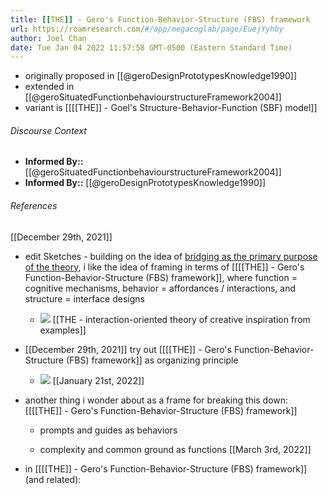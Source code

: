 ```yaml
---
title: [[THE]] - Gero's Function-Behavior-Structure (FBS) framework
url: https://roamresearch.com/#/app/megacoglab/page/EuejYyhby
author: Joel Chan
date: Tue Jan 04 2022 11:57:58 GMT-0500 (Eastern Standard Time)
---
```


- originally proposed in [[@geroDesignPrototypesKnowledge1990]]
- extended in [[@geroSituatedFunctionbehaviourstructureFramework2004]]
- variant is [[[[THE]] - Goel's Structure-Behavior-Function (SBF) model]]

###### Discourse Context

- **Informed By::** [[@geroSituatedFunctionbehaviourstructureFramework2004]]
- **Informed By::** [[@geroDesignPrototypesKnowledge1990]]

###### References

[[December 29th, 2021]]

- edit Sketches - building on the idea of [bridging as the primary purpose of the theory](((ltZXeij2S))), i like the idea of framing in terms of [[[[THE]] - Gero's Function-Behavior-Structure (FBS) framework]], where function = cognitive mechanisms, behavior = affordances / interactions, and structure = interface designs

    - ![](https://firebasestorage.googleapis.com/v0/b/firescript-577a2.appspot.com/o/imgs%2Fapp%2Fmegacoglab%2FrGQ3d9dFvu.png?alt=media&token=bb68f56e-2235-4db1-9120-a2c91c2c4750)
[[THE - interaction-oriented theory of creative inspiration from examples]]

- [[December 29th, 2021]] try out [[[[THE]] - Gero's Function-Behavior-Structure (FBS) framework]] as organizing principle

    - ![](https://firebasestorage.googleapis.com/v0/b/firescript-577a2.appspot.com/o/imgs%2Fapp%2Fmegacoglab%2FrGQ3d9dFvu.png?alt=media&token=bb68f56e-2235-4db1-9120-a2c91c2c4750)
[[January 21st, 2022]]

- another thing i wonder about as a frame for breaking this down: [[[[THE]] - Gero's Function-Behavior-Structure (FBS) framework]]

    - prompts and guides as behaviors

    - complexity and common ground as functions
[[March 3rd, 2022]]

- in [[[[THE]] - Gero's Function-Behavior-Structure (FBS) framework]] (and related):
